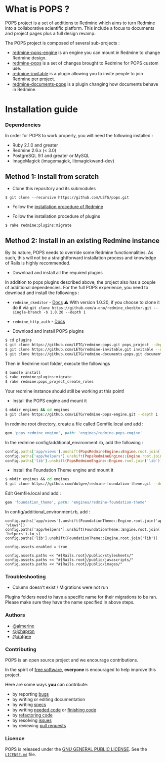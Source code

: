 # What is POPS ?

POPS project is a set of additions to Redmine which aims to turn Redmine into a collaborative scientific platform.
This include a focus to documents and project pages plus a full design revamp.

The POPS project is composed of several sub-projects :

* [redmine-pops-engine](https://github.com/LETG/redmine-pops-engine) is an engine you can mount in Redmine to change Redmine design.
* [redmine-pops](https://github.com/LETG/redmine-pops) is a set of changes brought to Redmine for POPS custom use.
* [redmine-invitable](https://github.com/LETG/redmine-invitable) is a plugin allowing you to invite people to join Redmine per project.
* [redmine-documents-pops](https://github.com/LETG/redmine-documents-pops) is a plugin changing how documents behave in Redmine.

# Installation guide

### Dependencies

In order for POPS to work properly, you will need the following installed :

* Ruby 2.1.0 and greater
* Redmine 2.6.x (< 3.0)
* PostgreSQL 9.1 and greater or MySQL
* ImageMagick (imagemagick, libmagickwand-dev)

## Method 1: Install from scratch

* Clone this repository and its submodules

```
$ git clone --recursive https://github.com/LETG/pops.git
```

* Follow the [installation procedure of Redmine](http://www.redmine.org/projects/redmine/wiki/redmineinstall#Installation-procedure)

* Follow the installation procedure of plugins

```
$ rake redmine:plugins:migrate
```

## Method 2: Install in an existing Redmine instance

By its nature, POPS needs to override some Redmine functionnalities.
As such, this will not be a straightforward installation process and knowledge of Rails is highly recommended.

* Download and install all the required plugins

In addition to pops plugins described above, the project also has a couple of additional dependencies.
For the full POPS experience, you need to download and install the followings :

* `redmine_ckeditor` - [Docs](https://github.com/a-ono/redmine_ckeditor)
:warning: With version 1.0.20, if you choose to clone it do it via `git clone https://github.com/a-ono/redmine_ckeditor.git --single-branch -b 1.0.20 --depth 1`
* `redmine_http_auth` - [Docs](https://github.com/kevinfoote/redmine_http_auth)

* Download and install POPS plugins

```bash
$ cd plugins
$ git clone https://github.com/LETG/redmine-pops.git pops_project --depth 1
$ git clone https://github.com/LETG/redmine-invitable.git invitable --depth 1
$ git clone https://github.com/LETG/redmine-documents-pops.git documents_pops --depth 1
```

Then in Redmine root folder, execute the followings

```bash
$ bundle install
$ rake redmine:plugins:migrate
$ rake redmine:pops_project_create_roles
```

Your redmine instance should still be working at this point!

* Install the POPS engine and mount it

```bash
$ mkdir engines && cd engines
$ git clone https://github.com/LETG/redmine-pops-engine.git --depth 1
```

In redmine root directory, create a file called Gemfile.local and add :
```ruby
gem 'pops_redmine_engine', path: 'engines/redmine-pops-engine'
```

In the redmine config/additional_environment.rb, add the following :

```ruby
config.paths['app/views'].unshift(PopsRedmineEngine::Engine.root.join('app', 'views'))
config.paths['app/helpers'].unshift(PopsRedmineEngine::Engine.root.join('app', 'helpers').to_s)
config.paths['lib'].unshift(PopsRedmineEngine::Engine.root.join('lib'))
```

* Install the Foundation Theme engine and mount it

```bash
$ mkdir engines && cd engines
$ git clone https://github.com/dotgee/redmine-foundation-theme.git --depth 1
```

Edit Gemfile.local and add :

```ruby
gem 'foundation_theme', path: 'engines/redmine-foundation-theme'
```

In config/additional_environment.rb, add :

```
config.paths['app/views'].unshift(FoundationTheme::Engine.root.join('app', 'views'))
config.paths['app/helpers'].unshift(FoundationTheme::Engine.root.join('app', 'helpers').to_s)
config.paths['lib'].unshift(FoundationTheme::Engine.root.join('lib'))

config.assets.enabled = true

config.assets.paths << "#{Rails.root}/public/stylesheets/"
config.assets.paths << "#{Rails.root}/public/javascripts/"
config.assets.paths << "#{Rails.root}/public/images/"
```


### Troubleshooting

* Column doesn't exist / Migrations were not run

Plugins folders need to have a specific name for their migrations to be ran. Please make sure they have the name specified in above steps.

### Authors

* [@almerino](https://github.com/almerino)
* [@jchapron](https://github.com/jchapron)
* [@dotgee](https://github.com/dotgee)

### Contributing

POPS is an open source project and we encourage contributions.

In the spirit of [free software](http://www.fsf.org/licensing/essays/free-sw.html), **everyone** is encouraged to help improve this project.

Here are some ways **you** can contribute:

* by reporting [bugs](https://github.com/LETG/redmine-pops/issues/new)
* by writing or editing documentation
* by writing [specs](https://github.com/LETG/redmine-pops/labels/specs)
* by writing [needed code](https://github.com/LETG/redmine-pops/labels/code) or [finishing code](https://github.com/LETG/redmine-pops/labels/stalled)
* by [refactoring code](https://github.com/LETG/redmine-pops/labels/performance)
* by resolving [issues](https://github.com/LETG/redmine-pops/issues)
* by reviewing [pull requests](https://github.com/LETG/redmine-pops/pulls)

### Licence

POPS is released under the [GNU GENERAL PUBLIC LICENSE](https://www.gnu.org/licenses/gpl-3.0.html).  See the [`LICENSE.md`](https://github.com/LETG/redmine-pops/blob/master/LICENSE.md) file.
